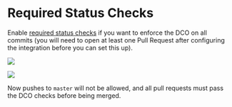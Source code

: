 # Required Status Checks

Enable [required status checks](https://help.github.com/articles/about-required-status-checks/) if you want to enforce the DCO on all commits (you will need to open at least one Pull Request after configuring the integration before you can set this up).

![](https://cloud.githubusercontent.com/assets/173/24323001/7013b7c0-113c-11e7-8ef6-8f6cb7539f33.png)

![](https://cloud.githubusercontent.com/assets/173/24327690/5da657e4-119d-11e7-9f84-97d468db7b58.png)

Now pushes to `master` will not be allowed, and all pull requests must pass the DCO checks before being merged.
